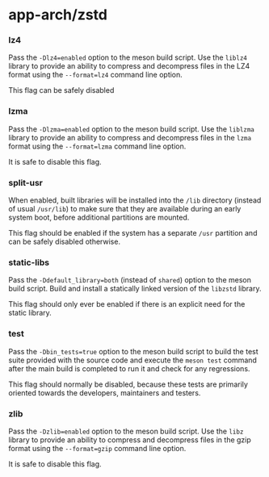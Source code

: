 # app-arch/zstd

### lz4
Pass the `-Dlz4=enabled` option to the meson build script. Use the `liblz4` library to provide an ability to compress and decompress files in the LZ4 format using the `--format=lz4` command line option.

This flag can be safely disabled

### lzma
Pass the `-Dlzma=enabled` option to the meson build script. Use the `liblzma` library to provide an ability to compress and decompress files in the `lzma` format using the `--format=lzma` command line option.

It is safe to disable this flag.

### split-usr
When enabled, built libraries will be installed into the `/lib` directory (instead of usual `/usr/lib`) to make sure that they are available during an early system boot, before additional partitions are mounted.

This flag should be enabled if the system has a separate `/usr` partition and can be safely disabled otherwise.

### static-libs
Pass the `-Ddefault_library=both` (instead of `shared`) option to the meson build script. Build and install a statically linked version of the `libzstd` library.

This flag should only ever be enabled if there is an explicit need for the static library.

### test
Pass the `-Dbin_tests=true` option to the meson build script to build the test suite provided with the source code and execute the `meson test` command after the main build is completed to run it and check for any regressions.

This flag should normally be disabled, because these tests are primarily oriented towards the developers, maintainers and testers.

### zlib
Pass the `-Dzlib=enabled` option to the meson build script. Use the `libz` library to provide an ability to compress and decompress files in the gzip format using the `--format=gzip` command line option.

It is safe to disable this flag.
